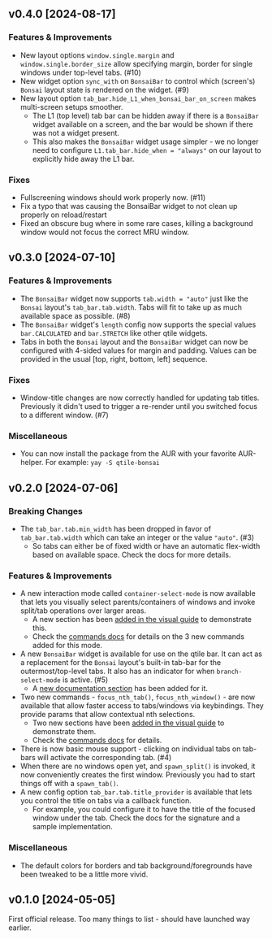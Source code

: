 ## v0.4.0 [2024-08-17]

### Features & Improvements

- New layout options `window.single.margin` and `window.single.border_size` allow specifying margin, border for single windows under top-level tabs. (#10)
- New widget option `sync_with` on `BonsaiBar` to control which (screen's) `Bonsai` layout state is rendered on the widget. (#9)
- New layout option `tab_bar.hide_L1_when_bonsai_bar_on_screen` makes multi-screen setups smoother. 
    - The L1 (top level) tab bar can be hidden away if there is a `BonsaiBar` widget available on a screen, and the bar would be shown if there was not a widget present.
    - This also makes the `BonsaiBar` widget usage simpler - we no longer need to configure `L1.tab_bar.hide_when = "always"` on our layout to explicitly hide away the L1 bar.

### Fixes

- Fullscreening windows should work properly now. (#11)
- Fix a typo that was causing the BonsaiBar widget to not clean up properly on reload/restart
- Fixed an obscure bug where in some rare cases, killing a background window would not focus the correct MRU window.


## v0.3.0 [2024-07-10]
                                   

### Features & Improvements

- The `BonsaiBar` widget now supports `tab.width = "auto"` just like the `Bonsai` layout's `tab_bar.tab.width`. Tabs will fit to take up as much available space as possible. (#8)
- The `BonsaiBar` widget's `length` config now supports the special values `bar.CALCULATED` and `bar.STRETCH` like other qtile widgets. 
- Tabs in both the `Bonsai` layout and the `BonsaiBar` widget can now be configured with 4-sided values for margin and padding. Values can be provided in the usual [top, right, bottom, left] sequence.

### Fixes

- Window-title changes are now correctly handled for updating tab titles. Previously it didn't used to trigger a re-render until you switched focus to a different window. (#7)

### Miscellaneous

- You can now install the package from the AUR with your favorite AUR-helper. For example: `yay -S qtile-bonsai` 


## v0.2.0 [2024-07-06]
                                   

### Breaking Changes

- The `tab_bar.tab.min_width` has been dropped in favor of `tab_bar.tab.width` which can
  take an integer or the value `"auto"`. (#3)
  - So tabs can either be of fixed width or have an automatic flex-width based
    on available space. Check the docs for more details. 

### Features & Improvements

- A new interaction mode called `container-select-mode` is now available that lets you
  visually select parents/containers of windows and invoke split/tab operations over
  larger areas.
    - A new section has been [added in the visual guide](https://aravinda0.github.io/qtile-bonsai/static/visual_guide/#Container%20Select%20Mode) to demonstrate this.
    - Check the [commands docs](https://github.com/aravinda0/qtile-bonsai?tab=readme-ov-file#layout-commands) for details on the 3 new commands added for this mode.
- A new `BonsaiBar` widget is available for use on the qtile bar. It can act as a replacement for the `Bonsai` layout's built-in tab-bar for the outermost/top-level tabs. It also has an indicator for when `branch-select-mode` is active. (#5)
    - A [new documentation section](https://github.com/aravinda0/qtile-bonsai?tab=readme-ov-file#bonsaibar-widget) has been added for it. 
- Two new commands - `focus_nth_tab()`, `focus_nth_window()` - are now available that
  allow faster access to tabs/windows via keybindings. They provide params that allow
  contextual nth selections.
    - Two new sections have been [added in the visual guide](https://aravinda0.github.io/qtile-bonsai/static/visual_guide/#Focus%20nth%20Tab) to demonstrate them.
    - Check the [commands docs](https://github.com/aravinda0/qtile-bonsai?tab=readme-ov-file#layout-commands) for details.
- There is now basic mouse support - clicking on individual tabs on tab-bars will activate
  the corresponding tab. (#4)
- When there are no windows open yet, and `spawn_split()` is invoked, it now conveniently
  creates the first window. Previously you had to start things off with a `spawn_tab()`. 
- A new config option `tab_bar.tab.title_provider` is available that lets you control the
  title on tabs via a callback function. 
  - For example, you could configure it to have the title of the focused window
    under the tab. Check the docs for the signature and a sample implementation.

### Miscellaneous

- The default colors for borders and tab background/foregrounds have been tweaked to be a
  little more vivid.


## v0.1.0 [2024-05-05]
                                   
First official release. Too many things to list - should have launched way
earlier.
